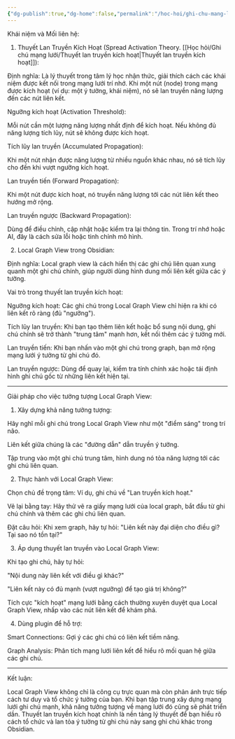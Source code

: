 ```yaml
---
{"dg-publish":true,"dg-home":false,"permalink":"/hoc-hoi/ghi-chu-mang-luoi/local-graph-view-tu-duy/","dgPassFrontmatter":true,"noteIcon":"","updated":"2025-01-14T22:08:10.500+07:00"}
---
```


Khái niệm và Mối liên hệ:

1. Thuyết Lan Truyền Kích Hoạt (Spread Activation Theory.  [[Học hỏi/Ghi chú mạng lưới/Thuyết lan truyền kích hoạt\|Thuyết lan truyền kích hoạt]]):

Định nghĩa: Là lý thuyết trong tâm lý học nhận thức, giải thích cách các khái niệm được kết nối trong mạng lưới trí nhớ. Khi một nút (node) trong mạng được kích hoạt (ví dụ: một ý tưởng, khái niệm), nó sẽ lan truyền năng lượng đến các nút liên kết.

Ngưỡng kích hoạt (Activation Threshold):

Mỗi nút cần một lượng năng lượng nhất định để kích hoạt. Nếu không đủ năng lượng tích lũy, nút sẽ không được kích hoạt.


Tích lũy lan truyền (Accumulated Propagation):

Khi một nút nhận được năng lượng từ nhiều nguồn khác nhau, nó sẽ tích lũy cho đến khi vượt ngưỡng kích hoạt.


Lan truyền tiến (Forward Propagation):

Khi một nút được kích hoạt, nó truyền năng lượng tới các nút liên kết theo hướng mở rộng.


Lan truyền ngược (Backward Propagation):

Dùng để điều chỉnh, cập nhật hoặc kiểm tra lại thông tin. Trong trí nhớ hoặc AI, đây là cách sửa lỗi hoặc tinh chỉnh mô hình.



2. Local Graph View trong Obsidian:

Định nghĩa: Local graph view là cách hiển thị các ghi chú liên quan xung quanh một ghi chú chính, giúp người dùng hình dung mối liên kết giữa các ý tưởng.

Vai trò trong thuyết lan truyền kích hoạt:

Ngưỡng kích hoạt: Các ghi chú trong Local Graph View chỉ hiện ra khi có liên kết rõ ràng (đủ "ngưỡng").

Tích lũy lan truyền: Khi bạn tạo thêm liên kết hoặc bổ sung nội dung, ghi chú chính sẽ trở thành "trung tâm" mạnh hơn, kết nối thêm các ý tưởng mới.

Lan truyền tiến: Khi bạn nhấn vào một ghi chú trong graph, bạn mở rộng mạng lưới ý tưởng từ ghi chú đó.

Lan truyền ngược: Dùng để quay lại, kiểm tra tính chính xác hoặc tái định hình ghi chú gốc từ những liên kết hiện tại.




---

Giải pháp cho việc tưởng tượng Local Graph View:

1. Xây dựng khả năng tưởng tượng:

Hãy nghĩ mỗi ghi chú trong Local Graph View như một "điểm sáng" trong trí não.

Liên kết giữa chúng là các "đường dẫn" dẫn truyền ý tưởng.

Tập trung vào một ghi chú trung tâm, hình dung nó tỏa năng lượng tới các ghi chú liên quan.


2. Thực hành với Local Graph View:

Chọn chủ đề trọng tâm: Ví dụ, ghi chú về "Lan truyền kích hoạt."

Vẽ lại bằng tay: Hãy thử vẽ ra giấy mạng lưới của local graph, bắt đầu từ ghi chú chính và thêm các ghi chú liên quan.

Đặt câu hỏi: Khi xem graph, hãy tự hỏi: "Liên kết này đại diện cho điều gì? Tại sao nó tồn tại?"


3. Áp dụng thuyết lan truyền vào Local Graph View:

Khi tạo ghi chú, hãy tự hỏi:

"Nội dung này liên kết với điều gì khác?"

"Liên kết này có đủ mạnh (vượt ngưỡng) để tạo giá trị không?"


Tích cực "kích hoạt" mạng lưới bằng cách thường xuyên duyệt qua Local Graph View, nhấp vào các nút liên kết để khám phá.


4. Dùng plugin để hỗ trợ:

Smart Connections: Gợi ý các ghi chú có liên kết tiềm năng.

Graph Analysis: Phân tích mạng lưới liên kết để hiểu rõ mối quan hệ giữa các ghi chú.



---

Kết luận:

Local Graph View không chỉ là công cụ trực quan mà còn phản ánh trực tiếp cách tư duy và tổ chức ý tưởng của bạn. Khi bạn tập trung xây dựng mạng lưới ghi chú mạnh, khả năng tưởng tượng về mạng lưới đó cũng sẽ phát triển dần. Thuyết lan truyền kích hoạt chính là nền tảng lý thuyết để bạn hiểu rõ cách tổ chức và lan tỏa ý tưởng từ ghi chú này sang ghi chú khác trong Obsidian.

